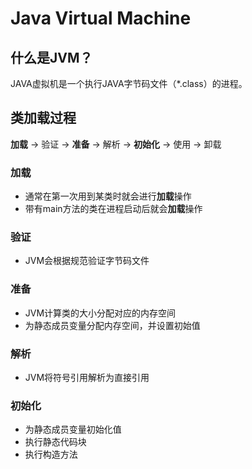 # Java Virtual Machine
## 什么是JVM？
JAVA虚拟机是一个执行JAVA字节码文件（*.class）的进程。
## 类加载过程
**加载** -> 验证 -> **准备** -> 解析 -> **初始化** -> 使用 -> 卸载
### 加载
- 通常在第一次用到某类时就会进行**加载**操作
- 带有main方法的类在进程启动后就会**加载**操作
### 验证
- JVM会根据规范验证字节码文件
### 准备
- JVM计算类的大小分配对应的内存空间
- 为静态成员变量分配内存空间，并设置初始值
### 解析
- JVM将符号引用解析为直接引用
### 初始化
- 为静态成员变量初始化值
- 执行静态代码块
- 执行构造方法
